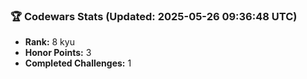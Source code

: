 ### 🏆 Codewars Stats (Updated: 2025-05-26 09:36:48 UTC)

- **Rank:** 8 kyu
- **Honor Points:** 3
- **Completed Challenges:** 1
